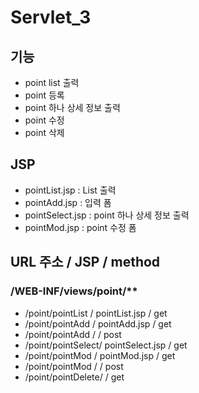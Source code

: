 # Servlet_3

## 기능 
- point list 출력
- point 등록
- point 하나 상세 정보 출력
- point 수정
- point 삭제

## JSP
- pointList.jsp		: List 출력
- pointAdd.jsp		: 입력 폼
- pointSelect.jsp	: point 하나 상세 정보 출력
- pointMod.jsp		: point 수정 폼

## URL 주소			/	JSP				/	method
### /WEB-INF/views/point/**
- /point/pointList	/	pointList.jsp	/	get
- /point/pointAdd	/	pointAdd.jsp	/	get
- /point/pointAdd	/					/	post
- /point/pointSelect/	pointSelect.jsp	/	get
- /point/pointMod	/	pointMod.jsp	/	get
- /point/pointMod	/					/	post
- /point/pointDelete/					/	get

